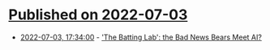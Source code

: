 # [Published on 2022-07-03](index.md)

* [2022-07-03, 17:34:00](https://slashdot.org/story/22/07/03/0022255/the-batting-lab-the-bad-news-bears-meet-ai?utm_source=rss1.0mainlinkanon&utm_medium=feed) - ['The Batting Lab': the Bad News Bears Meet AI?](https://slashdot.org/story/22/07/03/0022255/the-batting-lab-the-bad-news-bears-meet-ai?utm_source=rss1.0mainlinkanon&utm_medium=feed)
